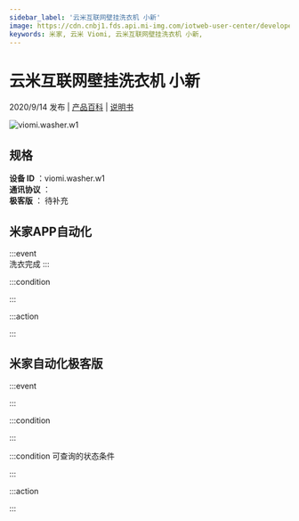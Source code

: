 ```yaml
---
sidebar_label: '云米互联网壁挂洗衣机 小新'
image: https://cdn.cnbj1.fds.api.mi-img.com/iotweb-user-center/developer_1679048479482k1x6U8yf.png?GalaxyAccessKeyId=AKVGLQWBOVIRQ3XLEW&Expires=9223372036854775807&Signature=ny+B2sSfrjXQ8zm+4iT1Pz/m9IU=
keywords: 米家, 云米 Viomi, 云米互联网壁挂洗衣机 小新, 
---
```

# 云米互联网壁挂洗衣机 小新

2020/9/14 发布 | [产品百科](https://home.mi.com/webapp/content/baike/product/index.html?model=viomi.washer.w1/) | [说明书](https://home.mi.com/views/introduction.html?model=viomi.washer.w1&region=cn)

![viomi.washer.w1](https://cdn.cnbj1.fds.api.mi-img.com/iotweb-user-center/developer_1679048479482k1x6U8yf.png?GalaxyAccessKeyId=AKVGLQWBOVIRQ3XLEW&Expires=9223372036854775807&Signature=ny+B2sSfrjXQ8zm+4iT1Pz/m9IU=)

## 规格  
> 
**设备 ID** ：viomi.washer.w1  
**通讯协议** ：  
**极客版**  ： 待补充 


## 米家APP自动化  

:::event  
洗衣完成
:::

:::condition  

:::

:::action   

:::

## 米家自动化极客版  

:::event  

:::

:::condition  

:::

:::condition 可查询的状态条件  

:::

:::action  

:::

        
